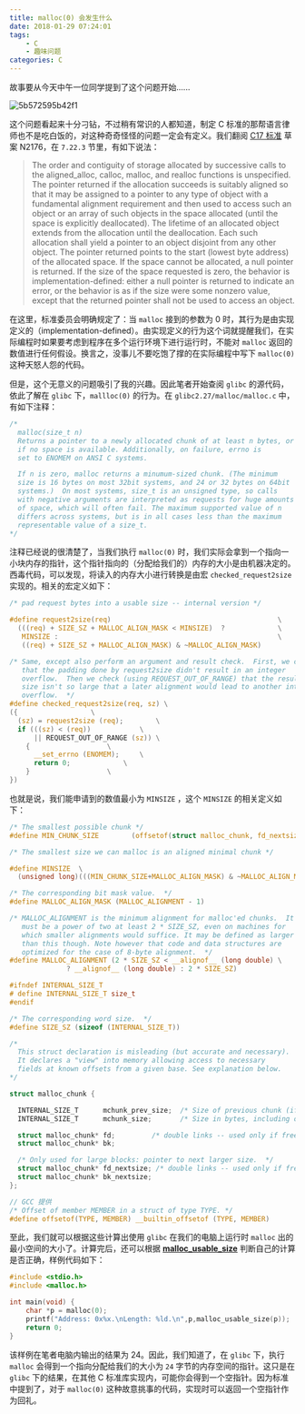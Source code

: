```yaml
---
title: malloc(0) 会发生什么
date: 2018-01-29 07:24:01
tags:
    - C
    - 趣味问题
categories: C
---
```




故事要从今天中午一位同学提到了这个问题开始......

![5b572595b42f1](https://i.loli.net/2018/07/24/5b572595b42f1.jpg)

这个问题看起来十分刁钻，不过稍有常识的人都知道，制定 C 标准的那帮语言律师也不是吃白饭的，对这种奇奇怪怪的问题一定会有定义。我们翻阅 [C17 标准](http://www.open-std.org/jtc1/sc22/wg14/www/abq/c17_updated_proposed_fdis.pdf) 草案 N2176，在 `7.22.3` 节里，有如下说法：

> The order and contiguity of storage allocated by successive calls to the aligned_alloc, calloc, malloc, and realloc functions is unspecified. The pointer returned if the allocation succeeds is suitably aligned so that it may be assigned to a pointer to any type of object with a fundamental alignment requirement and then used to access such an object or an array of such objects in the space allocated (until the space is explicitly deallocated). The lifetime of an allocated object extends from the allocation until the deallocation. Each such allocation shall yield a pointer to an object disjoint from any other object. The pointer returned points to the start (lowest byte address) of the allocated space. If the space cannot be allocated, a null pointer is returned. If the size of the space requested is zero, the behavior is implementation-defined: either a null pointer is returned to indicate an error, or the behavior is as if the size were some nonzero value, except that the returned pointer shall not be used to access an object.

在这里，标准委员会明确规定了：当 `malloc` 接到的参数为 0 时，其行为是由实现定义的（implementation-defined）。由实现定义的行为这个词就提醒我们，在实际编程时如果要考虑到程序在多个运行环境下进行运行时，不能对 `malloc` 返回的数值进行任何假设。换言之，没事儿不要吃饱了撑的在实际编程中写下 `malloc(0)` 这种天怒人怨的代码。

但是，这个无意义的问题吸引了我的兴趣。因此笔者开始查阅 `glibc` 的源代码，依此了解在 `glibc` 下，`mallloc(0)` 的行为。在 `glibc2.27/malloc/malloc.c` 中，有如下注释：

```c
/*
  malloc(size_t n)
  Returns a pointer to a newly allocated chunk of at least n bytes, or null
  if no space is available. Additionally, on failure, errno is
  set to ENOMEM on ANSI C systems.

  If n is zero, malloc returns a minumum-sized chunk. (The minimum
  size is 16 bytes on most 32bit systems, and 24 or 32 bytes on 64bit
  systems.)  On most systems, size_t is an unsigned type, so calls
  with negative arguments are interpreted as requests for huge amounts
  of space, which will often fail. The maximum supported value of n
  differs across systems, but is in all cases less than the maximum
  representable value of a size_t.
*/
```

注释已经说的很清楚了，当我们执行 `malloc(0)` 时，我们实际会拿到一个指向一小块内存的指针，这个指针指向的（分配给我们的）内存的大小是由机器决定的。西毒代码，可以发现，将读入的内存大小进行转换是由宏 `checked_request2size` 实现的。相关的宏定义如下：

```c
/* pad request bytes into a usable size -- internal version */

#define request2size(req)                                         \
  (((req) + SIZE_SZ + MALLOC_ALIGN_MASK < MINSIZE)  ?             \
   MINSIZE :                                                      \
   ((req) + SIZE_SZ + MALLOC_ALIGN_MASK) & ~MALLOC_ALIGN_MASK)

/* Same, except also perform an argument and result check.  First, we check
   that the padding done by request2size didn't result in an integer
   overflow.  Then we check (using REQUEST_OUT_OF_RANGE) that the resulting
   size isn't so large that a later alignment would lead to another integer
   overflow.  */
#define checked_request2size(req, sz) \
({				    \
  (sz) = request2size (req);	    \
  if (((sz) < (req))		    \
      || REQUEST_OUT_OF_RANGE (sz)) \
    {				    \
      __set_errno (ENOMEM);	    \
      return 0;			    \
    }				    \
})
```

也就是说，我们能申请到的数值最小为  `MINSIZE` ，这个 `MINSIZE` 的相关定义如下：

```c
/* The smallest possible chunk */
#define MIN_CHUNK_SIZE        (offsetof(struct malloc_chunk, fd_nextsize))

/* The smallest size we can malloc is an aligned minimal chunk */

#define MINSIZE  \
  (unsigned long)(((MIN_CHUNK_SIZE+MALLOC_ALIGN_MASK) & ~MALLOC_ALIGN_MASK))

/* The corresponding bit mask value.  */
#define MALLOC_ALIGN_MASK (MALLOC_ALIGNMENT - 1)

/* MALLOC_ALIGNMENT is the minimum alignment for malloc'ed chunks.  It
   must be a power of two at least 2 * SIZE_SZ, even on machines for
   which smaller alignments would suffice. It may be defined as larger
   than this though. Note however that code and data structures are
   optimized for the case of 8-byte alignment.  */
#define MALLOC_ALIGNMENT (2 * SIZE_SZ < __alignof__ (long double) \
			  ? __alignof__ (long double) : 2 * SIZE_SZ)

#ifndef INTERNAL_SIZE_T
# define INTERNAL_SIZE_T size_t
#endif

/* The corresponding word size.  */
#define SIZE_SZ (sizeof (INTERNAL_SIZE_T))

/*
  This struct declaration is misleading (but accurate and necessary).
  It declares a "view" into memory allowing access to necessary
  fields at known offsets from a given base. See explanation below.
*/

struct malloc_chunk {

  INTERNAL_SIZE_T      mchunk_prev_size;  /* Size of previous chunk (if free).  */
  INTERNAL_SIZE_T      mchunk_size;       /* Size in bytes, including overhead. */

  struct malloc_chunk* fd;         /* double links -- used only if free. */
  struct malloc_chunk* bk;

  /* Only used for large blocks: pointer to next larger size.  */
  struct malloc_chunk* fd_nextsize; /* double links -- used only if free. */
  struct malloc_chunk* bk_nextsize;
};

// GCC 提供
/* Offset of member MEMBER in a struct of type TYPE. */
#define offsetof(TYPE, MEMBER) __builtin_offsetof (TYPE, MEMBER)
```

至此，我们就可以根据这些计算出使用 `glibc` 在我们的电脑上运行时 `malloc` 出的最小空间的大小了。计算完后，还可以根据 [**malloc_usable_size**](https://linux.die.net/man/3/malloc_usable_size) 判断自己的计算是否正确，样例代码如下：

```c
#include <stdio.h>
#include <malloc.h>

int main(void) {
    char *p = malloc(0);
    printf("Address: 0x%x.\nLength: %ld.\n",p,malloc_usable_size(p));
    return 0;
}
```

该样例在笔者电脑内输出的结果为 24。因此，我们知道了，在 `glibc` 下，执行 `malloc` 会得到一个指向分配给我们的大小为 `24` 字节的内存空间的指针。这只是在 `glibc` 下的结果，在其他 C 标准库实现内，可能你会得到一个空指针。因为标准中提到了，对于 `malloc(0)` 这种故意挑事的代码，实现时可以返回一个空指针作为回礼。


